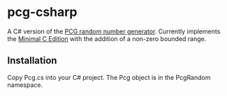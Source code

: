 # pcg-csharp

A C# version of the [PCG random number generator](http://www.pcg-random.org/). Currently implements the [Minimal C Edition](https://github.com/imneme/pcg-c-basic) with the addition of a non-zero bounded range.

## Installation
Copy Pcg.cs into your C# project. The Pcg object is in the PcgRandom namespace.

